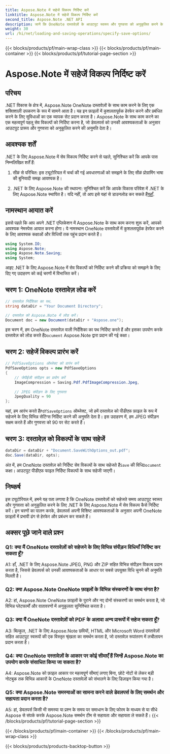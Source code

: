 ```yaml
---
title: Aspose.Note में सहेजें विकल्प निर्दिष्ट करें
linktitle: Aspose.Note में सहेजें विकल्प निर्दिष्ट करें
second_title: Aspose.Note .NET API
description: जानें कि OneNote दस्तावेज़ों के आउटपुट स्वरूप और गुणवत्ता को अनुकूलित करने के लिए .NET के लिए Aspose.Note में सेव विकल्प कैसे निर्दिष्ट करें।
weight: 30
url: /hi/net/loading-and-saving-operations/specify-save-options/
---
```


{{< blocks/products/pf/main-wrap-class >}}
{{< blocks/products/pf/main-container >}}
{{< blocks/products/pf/tutorial-page-section >}}

# Aspose.Note में सहेजें विकल्प निर्दिष्ट करें

## परिचय

.NET विकास के क्षेत्र में, Aspose.Note OneNote दस्तावेज़ों के साथ काम करने के लिए एक शक्तिशाली उपकरण के रूप में सामने आता है। यह इन फ़ाइलों में कुशलतापूर्वक हेरफेर करने और प्रबंधित करने के लिए सुविधाओं का एक व्यापक सेट प्रदान करता है। Aspose.Note के साथ काम करने का एक महत्वपूर्ण पहलू सेव विकल्पों को निर्दिष्ट करना है, जो डेवलपर्स को उनकी आवश्यकताओं के अनुसार आउटपुट प्रारूप और गुणवत्ता को अनुकूलित करने की अनुमति देता है।

## आवश्यक शर्तें

.NET के लिए Aspose.Note में सेव विकल्प निर्दिष्ट करने से पहले, सुनिश्चित करें कि आपके पास निम्नलिखित शर्तें हैं:

1. सी# से परिचित: इस ट्यूटोरियल में चर्चा की गई अवधारणाओं को समझने के लिए सी# प्रोग्रामिंग भाषा की बुनियादी समझ आवश्यक है।
   
2.  .NET के लिए Aspose.Note की स्थापना: सुनिश्चित करें कि आपके विकास परिवेश में .NET के लिए Aspose.Note स्थापित है। यदि नहीं, तो आप इसे यहां से डाउनलोड कर सकते हैं[यहाँ](https://releases.aspose.com/note/net/).

## नामस्थान आयात करें

इससे पहले कि आप अपने .NET एप्लिकेशन में Aspose.Note के साथ काम करना शुरू करें, आपको आवश्यक नेमस्पेस आयात करना होगा। ये नामस्थान OneNote दस्तावेज़ों में कुशलतापूर्वक हेरफेर करने के लिए आवश्यक कक्षाओं और विधियों तक पहुंच प्रदान करते हैं।

```csharp
using System.IO;
using Aspose.Note;
using Aspose.Note.Saving;
using System;
```

आइए .NET के लिए Aspose.Note में सेव विकल्पों को निर्दिष्ट करने की प्रक्रिया को समझने के लिए दिए गए उदाहरण को कई चरणों में विभाजित करें।

## चरण 1: OneNote दस्तावेज़ लोड करें

```csharp
// दस्तावेज़ निर्देशिका का पथ.
string dataDir = "Your Document Directory";

// दस्तावेज़ को Aspose.Note में लोड करें।
Document doc = new Document(dataDir + "Aspose.one");
```

 इस चरण में, हम OneNote दस्तावेज़ वाली निर्देशिका का पथ निर्दिष्ट करते हैं और इसका उपयोग करके दस्तावेज़ को लोड करते हैं`Document` Aspose.Note द्वारा प्रदान की गई कक्षा।

## चरण 2: सहेजें विकल्प प्रारंभ करें

```csharp
// PdfSaveOptions ऑब्जेक्ट को प्रारंभ करें
PdfSaveOptions opts = new PdfSaveOptions
{
    // जेपीईजी संपीड़न का प्रयोग करें
    ImageCompression = Saving.Pdf.PdfImageCompression.Jpeg,
    
    // JPEG संपीड़न के लिए गुणवत्ता
    JpegQuality = 90
};
```

 यहां, हम आरंभ करते हैं`PdfSaveOptions` ऑब्जेक्ट, जो हमें दस्तावेज़ को पीडीएफ फ़ाइल के रूप में सहेजने के लिए विभिन्न सेटिंग्स निर्दिष्ट करने की अनुमति देता है। इस उदाहरण में, हम JPEG संपीड़न सक्षम करते हैं और गुणवत्ता को 90 पर सेट करते हैं।

## चरण 3: दस्तावेज़ को विकल्पों के साथ सहेजें

```csharp
dataDir = dataDir + "Document.SaveWithOptions_out.pdf";
doc.Save(dataDir, opts);
```

 अंत में, हम OneNote दस्तावेज़ को निर्दिष्ट सेव विकल्पों के साथ सहेजते हैं`Save` की विधि`Document` कक्षा। आउटपुट पीडीएफ फाइल निर्दिष्ट विकल्पों के साथ सहेजी जाएगी।

## निष्कर्ष

इस ट्यूटोरियल में, हमने यह पता लगाया है कि OneNote दस्तावेज़ों को सहेजते समय आउटपुट स्वरूप और गुणवत्ता को अनुकूलित करने के लिए .NET के लिए Aspose.Note में सेव विकल्प कैसे निर्दिष्ट करें। इन चरणों का पालन करके, डेवलपर्स अपनी विशिष्ट आवश्यकताओं के अनुसार अपनी OneNote फ़ाइलों में प्रभावी ढंग से हेरफेर और प्रबंधन कर सकते हैं।

## अक्सर पूछे जाने वाले प्रश्न

### Q1: क्या मैं OneNote दस्तावेज़ों को सहेजने के लिए विभिन्न संपीड़न विधियाँ निर्दिष्ट कर सकता हूँ?

A1: हाँ, .NET के लिए Aspose.Note JPEG, PNG और ZIP सहित विभिन्न संपीड़न विकल्प प्रदान करता है, जिससे डेवलपर्स को उनकी आवश्यकताओं के आधार पर सबसे उपयुक्त विधि चुनने की अनुमति मिलती है।

### Q2: क्या Aspose.Note OneNote फ़ाइलों के विभिन्न संस्करणों के साथ संगत है?

A2: हां, Aspose.Note OneNote फ़ाइलों के पुराने और नए दोनों संस्करणों का समर्थन करता है, जो विभिन्न प्लेटफार्मों और वातावरणों में अनुकूलता सुनिश्चित करता है।

### Q3: क्या मैं OneNote दस्तावेज़ों को PDF के अलावा अन्य प्रारूपों में सहेज सकता हूँ?

A3: बिल्कुल, .NET के लिए Aspose.Note छवियों, HTML और Microsoft Word दस्तावेज़ों सहित आउटपुट स्वरूपों की एक विस्तृत श्रृंखला का समर्थन करता है, जो दस्तावेज़ रूपांतरण में लचीलापन प्रदान करता है।

### Q4: क्या OneNote दस्तावेज़ों के आकार पर कोई सीमाएँ हैं जिन्हें Aspose.Note का उपयोग करके संसाधित किया जा सकता है?

A4: Aspose.Note को फ़ाइल आकार पर महत्वपूर्ण सीमाएं लगाए बिना, छोटे नोटों से लेकर बड़ी नोटबुक तक विभिन्न आकारों के OneNote दस्तावेज़ों को संभालने के लिए डिज़ाइन किया गया है।

### Q5: क्या Aspose.Note समस्याओं का सामना करने वाले डेवलपर्स के लिए समर्थन और सहायता प्रदान करता है?

A5: हां, डेवलपर्स किसी भी समस्या या प्रश्न के समय पर समाधान के लिए फोरम के माध्यम से या सीधे Aspose से संपर्क करके Aspose.Note समर्थन टीम से सहायता और सहायता ले सकते हैं।
{{< /blocks/products/pf/tutorial-page-section >}}

{{< /blocks/products/pf/main-container >}}
{{< /blocks/products/pf/main-wrap-class >}}

{{< blocks/products/products-backtop-button >}}
